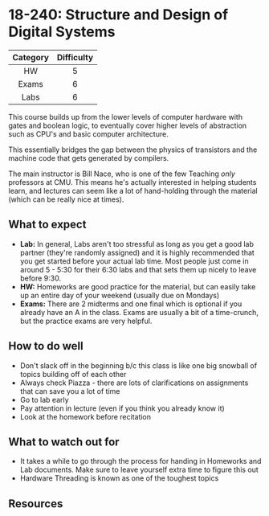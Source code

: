 # 18-240: Structure and Design of Digital Systems

| Category | Difficulty |
|:-:       | :-:        |
| HW       | 5          |
| Exams    | 6|
| Labs     | 6|

This course builds up from the lower levels of computer hardware with
gates and boolean logic, to eventually cover higher levels of abstraction
such as CPU's and basic computer architecture.

This essentially bridges the gap between the physics of transistors and
the machine code that gets generated by compilers.

The main instructor is Bill Nace, who is one of the few Teaching _only_
professors at CMU. This means he's actually interested in helping students
learn, and lectures can seem like a lot of hand-holding through the
material (which can be really nice at times). 

## What to expect

- **Lab:** In general, Labs aren't too stressful as long as you get
a good lab partner (they're randomly assigned) and it is highly recommended
that you get started before your actual lab time. Most people just come in
around 5 - 5:30 for their 6:30 labs and that sets them up nicely to
leave before 9:30.
- **HW:** Homeworks are good practice for the material, but can easily take up an entire day of your weekend (usually due on Mondays)
- **Exams:** There are 2 midterms and one final which is optional if you already have an A in the class. Exams are usually a bit of a time-crunch, but the practice exams are very helpful.

## How to do well

- Don't slack off in the beginning b/c this class is like one big snowball of topics building off of each other
- Always check Piazza - there are lots of clarifications on assignments that can save you a lot of time
- Go to lab early
- Pay attention in lecture (even if you think you already know it)
- Look at the homework before recitation

## What to watch out for

- It takes a while to go through the process for handing in Homeworks and Lab documents. Make sure to leave yourself extra time to figure this out
- Hardware Threading is known as one of the toughest topics

## Resources
